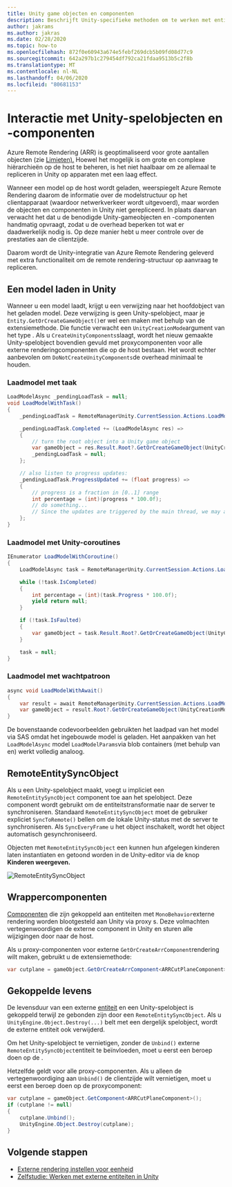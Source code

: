 ```yaml
---
title: Unity game objecten en componenten
description: Beschrijft Unity-specifieke methoden om te werken met entiteiten en componenten voor externe rendering.
author: jakrams
ms.author: jakras
ms.date: 02/28/2020
ms.topic: how-to
ms.openlocfilehash: 872f0e60943a674e5febf269dcb5b09fd08d77c9
ms.sourcegitcommit: 642a297b1c279454df792ca21fdaa9513b5c2f8b
ms.translationtype: MT
ms.contentlocale: nl-NL
ms.lasthandoff: 04/06/2020
ms.locfileid: "80681153"
---
```

# <a name="interact-with-unity-game-objects-and-components"></a>Interactie met Unity-spelobjecten en -componenten

Azure Remote Rendering (ARR) is geoptimaliseerd voor grote aantallen objecten (zie [Limieten).](../../reference/limits.md) Hoewel het mogelijk is om grote en complexe hiërarchieën op de host te beheren, is het niet haalbaar om ze allemaal te repliceren in Unity op apparaten met een laag effect.

Wanneer een model op de host wordt geladen, weerspiegelt Azure Remote Rendering daarom de informatie over de modelstructuur op het clientapparaat (waardoor netwerkverkeer wordt uitgevoerd), maar worden de objecten en componenten in Unity niet gerepliceerd. In plaats daarvan verwacht het dat u de benodigde Unity-gameobjecten en -componenten handmatig opvraagt, zodat u de overhead beperken tot wat er daadwerkelijk nodig is. Op deze manier hebt u meer controle over de prestaties aan de clientzijde.

Daarom wordt de Unity-integratie van Azure Remote Rendering geleverd met extra functionaliteit om de remote rendering-structuur op aanvraag te repliceren.

## <a name="load-a-model-in-unity"></a>Een model laden in Unity

Wanneer u een model laadt, krijgt u een verwijzing naar het hoofdobject van het geladen model. Deze verwijzing is geen Unity-spelobject, maar je `Entity.GetOrCreateGameObject()`er wel een maken met behulp van de extensiemethode. Die functie verwacht een `UnityCreationMode`argument van het type . Als u `CreateUnityComponents`slaagt, wordt het nieuw gemaakte Unity-spelobject bovendien gevuld met proxycomponenten voor alle externe renderingcomponenten die op de host bestaan. Het wordt echter aanbevolen om `DoNotCreateUnityComponents`de overhead minimaal te houden.

### <a name="load-model-with-task"></a>Laadmodel met taak

```cs
LoadModelAsync _pendingLoadTask = null;
void LoadModelWithTask()
{
    _pendingLoadTask = RemoteManagerUnity.CurrentSession.Actions.LoadModelFromSASAsync(new LoadModelFromSASParams("builtin://Engine"));

    _pendingLoadTask.Completed += (LoadModelAsync res) =>
    {
        // turn the root object into a Unity game object
        var gameObject = res.Result.Root?.GetOrCreateGameObject(UnityCreationMode.DoNotCreateUnityComponents);
        _pendingLoadTask = null;
    };

    // also listen to progress updates:
    _pendingLoadTask.ProgressUpdated += (float progress) =>
    {
        // progress is a fraction in [0..1] range
        int percentage = (int)(progress * 100.0f);
        // do something...
        // Since the updates are triggered by the main thread, we may access unity objects here.
    };
}
```

### <a name="load-model-with-unity-coroutines"></a>Laadmodel met Unity-coroutines

```cs
IEnumerator LoadModelWithCoroutine()
{
    LoadModelAsync task = RemoteManagerUnity.CurrentSession.Actions.LoadModelFromSASAsync(new LoadModelFromSASParams("builtin://Engine"));

    while (!task.IsCompleted)
    {
        int percentage = (int)(task.Progress * 100.0f);
        yield return null;
    }

    if (!task.IsFaulted)
    {
        var gameObject = task.Result.Root?.GetOrCreateGameObject(UnityCreationMode.DoNotCreateUnityComponents);
    }

    task = null;
}
```

### <a name="load-model-with-await-pattern"></a>Laadmodel met wachtpatroon

```cs
async void LoadModelWithAwait()
{
    var result = await RemoteManagerUnity.CurrentSession.Actions.LoadModelFromSASAsync(new LoadModelFromSASParams("builtin://Engine")).AsTask();
    var gameObject = result.Root?.GetOrCreateGameObject(UnityCreationMode.DoNotCreateUnityComponents);
}
```

De bovenstaande codevoorbeelden gebruikten het laadpad van het model via SAS omdat het ingebouwde model is geladen. Het aanpakken van het `LoadModelAsync` model `LoadModelParams`via blob containers (met behulp van en) werkt volledig analoog.

## <a name="remoteentitysyncobject"></a>RemoteEntitySyncObject

Als u een Unity-spelobject maakt, voegt u impliciet een `RemoteEntitySyncObject` component toe aan het spelobject. Deze component wordt gebruikt om de entiteitstransformatie naar de server te synchroniseren. Standaard `RemoteEntitySyncObject` moet de gebruiker expliciet `SyncToRemote()` bellen om de lokale Unity-status met de server te synchroniseren. Als `SyncEveryFrame` u het object inschakelt, wordt het object automatisch gesynchroniseerd.

Objecten met `RemoteEntitySyncObject` een kunnen hun afgelegen kinderen laten instantiaten en getoond worden in de Unity-editor via de knop **Kinderen weergeven.**

![RemoteEntitySyncObject](media/remote-entity-sync-object.png)

## <a name="wrapper-components"></a>Wrappercomponenten

[Componenten](../../concepts/components.md) die zijn gekoppeld aan entiteiten met `MonoBehavior`externe rendering worden blootgesteld aan Unity via proxy s. Deze volmachten vertegenwoordigen de externe component in Unity en sturen alle wijzigingen door naar de host.

Als u proxy-componenten voor externe `GetOrCreateArrComponent`rendering wilt maken, gebruikt u de extensiemethode:

```cs
var cutplane = gameObject.GetOrCreateArrComponent<ARRCutPlaneComponent>(RemoteManagerUnity.CurrentSession);
```

## <a name="coupled-lifetimes"></a>Gekoppelde levens

De levensduur van een externe [entiteit](../../concepts/entities.md) en een Unity-spelobject is gekoppeld terwijl ze gebonden zijn door een `RemoteEntitySyncObject`. Als u `UnityEngine.Object.Destroy(...)` belt met een dergelijk spelobject, wordt de externe entiteit ook verwijderd.

Om het Unity-spelobject te vernietigen, zonder de `Unbind()` externe `RemoteEntitySyncObject`entiteit te beïnvloeden, moet u eerst een beroep doen op de .

Hetzelfde geldt voor alle proxy-componenten. Als u alleen de vertegenwoordiging aan `Unbind()` de clientzijde wilt vernietigen, moet u eerst een beroep doen op de proxycomponent:

```cs
var cutplane = gameObject.GetComponent<ARRCutPlaneComponent>();
if (cutplane != null)
{
    cutplane.Unbind();
    UnityEngine.Object.Destroy(cutplane);
}
```

## <a name="next-steps"></a>Volgende stappen

* [Externe rendering instellen voor eenheid](unity-setup.md)
* [Zelfstudie: Werken met externe entiteiten in Unity](../../tutorials/unity/working-with-remote-entities.md)
